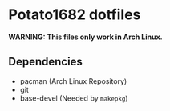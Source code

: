 # Potato1682 dotfiles
**WARNING: This files only work in Arch Linux.**
## Dependencies
* pacman (Arch Linux Repository)
* git 
* base-devel (Needed by `makepkg`)
